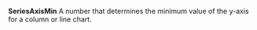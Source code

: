 **SeriesAxisMin** A number that determines the minimum value of the y-axis for a column or line chart.
